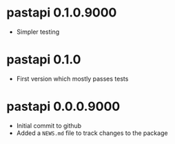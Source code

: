 # pastapi 0.1.0.9000

* Simpler testing

# pastapi 0.1.0

* First version which mostly passes tests

# pastapi 0.0.0.9000

* Initial commit to github
* Added a `NEWS.md` file to track changes to the package
